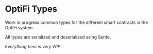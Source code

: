 # OptiFi Types

Work in progress common types for the different smart contracts in the OptiFi system.

All types are serialized and deserialized using Serde.

*Everything here is very WIP*